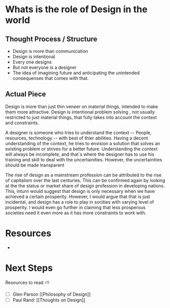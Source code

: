 
# Whats is the role of Design in the world

## Thought Process / Structure 
* Design is more than communication
* Design is intentional
* Every one designs
* But not everyone is a designer
* The idea of imagining future and anticipating the unintended consequenses that comes with that.


## Actual Piece

Design is more than just thin veneer on material things, intended to make them more attractive. Design is  intentional problem solving , not usually restricted to just material things, that fully takes into account the context and constraints.

A designer is someone who tries to understand the context -- People, resources, technology -- with best of thier abilities. Having a decent understanding of the context, he tries to envision a solution that solves an existing problem or strives for a better future. Understanding the context will always be incomplete, and that´s where the designer has to use his training and skill to deal with the uncertainities. However, the uncertainities should be made transparent

The rise of design as a mainstream profession can be attributed to the rise of capitalism over the last centuries. This can be confirmed again by looking at the the status or market share of design profession in developing nations. This, inturn would suggest that design is only necessary when we have achieved a certain prosperity. However, I would argue that that is just incidental, and design has a role to play in socities with varying level of prosperity. I would even go further in claiming that less prosperous societies need it even more as it has more constraints to work with.



# Resources
* 

# Next Steps

Resources to read ⛅
- [ ] Glen Parson [[Philosophy of Design]]
- [ ] Paul Rand: [[Thoughts on Design]]
